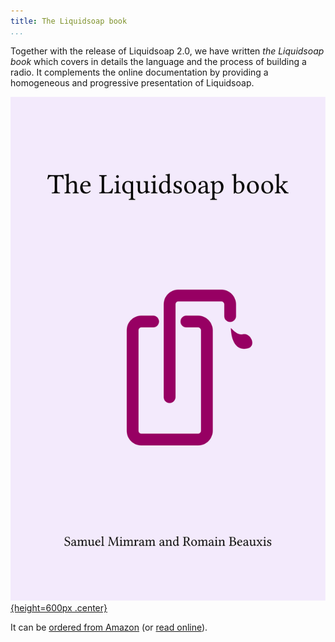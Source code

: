 ```yaml
---
title: The Liquidsoap book
...
```


Together with the release of Liquidsoap 2.0, we have written _the Liquidsoap
book_ which covers in details the language and the process of building a
radio. It complements the online documentation by providing a homogeneous and
progressive presentation of Liquidsoap.

[![The Liquidsoap book](book.svg){height=600px .center}](https://www.amazon.com/dp/B095PVTYR3)

It can be [ordered from Amazon](https://www.amazon.com/dp/B095PVTYR3) (or [read
online](book.pdf)).

